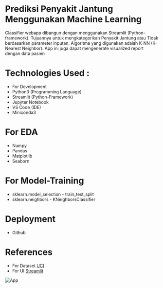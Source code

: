 # Prediksi Penyakit Jantung Menggunakan Machine Learning
Classifier webapp dibangun dengan menggunakan Streamlit (Python-framework). Tujuannya untuk mengkategorikan Penyakit Jantung atau Tidak berdasarkan parameter inputan. Algoritma yang digunakan adalah K-NN (K-Nearest Neighbor). App ini juga dapat mengenerate visualized report dengan data pasien

# Technologies Used :
- For Development
- Python3 (Programming Language)
- Streamlit (Python-Framework)
- Jupyter Notebook
- VS Code (IDE)
- Miniconda3

# For EDA
- Numpy
- Pandas
- Matplotlib
- Seaborn

# For Model-Training
- sklearn.model_selection - train_test_split
- sklearn.neighbors - KNeighborsClassifier

# Deployment
- Github

# References
- For Dataset [UCI](https://archive.ics.uci.edu/dataset/45/heart+disease)
- For UI [Streamlit](https://streamlit.io/)

![App](https://drive.google.com/file/d/1LjW4NPFBw41T-lpX5Pa2AxZLGiGeqZnI/view?usp=sharing/image.jpg?raw=true)
